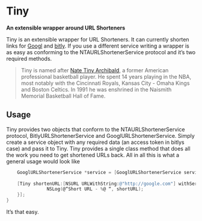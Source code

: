 # Tiny

**An extensible wrapper around URL Shorteners**

Tiny is an extensible wrapper for URL Shorteners.  It can currently shorten links for [Googl](http://goo.gl/) and [bitly](http://bit.ly).  If you use a different service writing a wrapper is as easy as conforming to the NTAURLShortenerService protocol and it’s two required methods.

> Tiny is named after [Nate Tiny Archibald](http://en.wikipedia.org/wiki/Nate_Archibald), a former American professional basketball player. He spent 14 years playing in the NBA, most notably with the Cincinnati Royals, Kansas City - Omaha Kings and Boston Celtics. In 1991 he was enshrined in the Naismith Memorial Basketball Hall of Fame.

## Usage

Tiny provides two objects that conform to the NTAURLShortenerService protocol, BitlyURLShortenerService and GooglURLShortenerService.  Simply create a service object with any required data (an access token in bitlys case) and pass it to Tiny.  Tiny provides a single class method that does all the work you need to get shortened URLs back.  All in all this is what a general usage would look like

```objective-c
    GooglURLShortenerService *service = [GooglURLShortenerService service];
    
    [Tiny shortenURL:[NSURL URLWithString:@"http://google.com"] withService:service completion:^(NSURL *shortURL, NSError *error) {
 		       NSLog(@“Short URL - %@ “, shortURL);
    }];
}
```

It’s that easy.